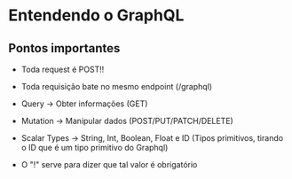 # Entendendo o GraphQL

## Pontos importantes

- Toda request é POST!!

- Toda requisição bate no mesmo endpoint (/graphql)

- Query -> Obter informações (GET)
- Mutation -> Manipular dados (POST/PUT/PATCH/DELETE)
- Scalar Types -> String, Int, Boolean, Float e ID (Tipos primitivos, tirando o ID que é um tipo primitivo do Graphql)

- O "!" serve para dizer que tal valor é obrigatório
